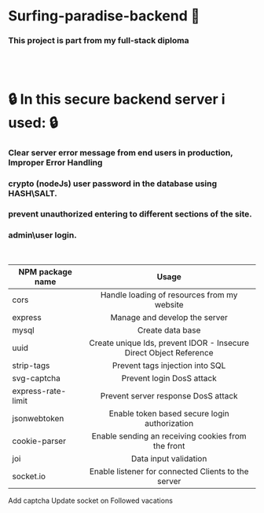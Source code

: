 # Surfing-paradise-backend :closed_lock_with_key:

### This project is part from my full-stack diploma
<br><br>

# :lock: In this secure backend server i used: :lock:
### Clear server error message from end users in production, Improper Error Handling
### crypto (nodeJs) user password in the database using HASH\SALT.
### prevent unauthorized entering to different sections of the site.
### admin\user login.
<br>


| NPM package name        | Usage           | 
| ------------- |:-------------:| 
| cors     | Handle loading of resources from my website | 
| express     | Manage and develop the server      |  
| mysql | Create data base      |  
| uuid | Create unique Ids, prevent IDOR - Insecure Direct Object Reference  |  
| strip-tags | Prevent tags injection into SQL      |  
| svg-captcha | Prevent login DosS attack       |  
| express-rate-limit | Prevent server response DosS attack     |  
| jsonwebtoken | Enable token based secure login authorization       |  
| cookie-parser | Enable sending an receiving cookies from the front      |  
| joi | Data input validation      |  
| socket.io | Enable listener for connected Clients to the server        |  


<!-- TODO -->
Add captcha
Update socket on Followed vacations